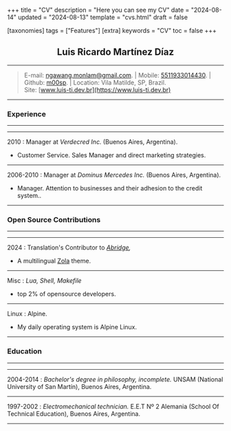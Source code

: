 +++
title = "CV"
description = "Here you can see my CV"
date = "2024-08-14"
updated = "2024-08-13"
template = "cvs.html"
draft = false

[taxonomies]
tags = ["Features"]
[extra]
keywords = "CV"
toc = false
+++

## <center>Luis Ricardo Martínez Díaz</center>

---
>E-mail: <ngawang.monlam@gmail.com>. | Mobile: [5511933014430](tel:+5511933014430). | Github: [m00sp](https://github.com/m00sp). | Location: Vila Matilde, SP, Brazil. </br> Site: [www.luis-ti.dev.br](https://www.luis-ti.dev.br)
---

### Experience
-----------
----
2010
:   Manager at *Verdecred Inc.* (Buenos Aires, Argentina).

- Customer Service. Sales Manager and direct marketing strategies.

----
2006-2010
:   Manager at *Dominus Mercedes Inc.* (Buenos Aires, Argentina).

- Manager. Attention to businesses and their adhesion to the credit system..
----

### Open Source Contributions
----
----
2024
:   Translation's Contributor to *[Abridge](https://github.com/jieiku/abridge),*
- A multilingual [Zola](https://getzola.org) theme.
----

Misc
:   *Lua, Shell, Makefile*
- top 2% of opensource developers.

-----
Linux
:	Alpine.
- My daily operating system is Alpine Linux.
----

### Education
----
----
2004-2014
:       *Bachelor's degree in philosophy, incomplete.* UNSAM (National University of San Martín), Buenos Aires, Argentina.

----
1997-2002
:       *Electromechanical technician.* E.E.T Nº 2 Alemania (School Of Technical Education), Buenos Aires, Argentina.

----
